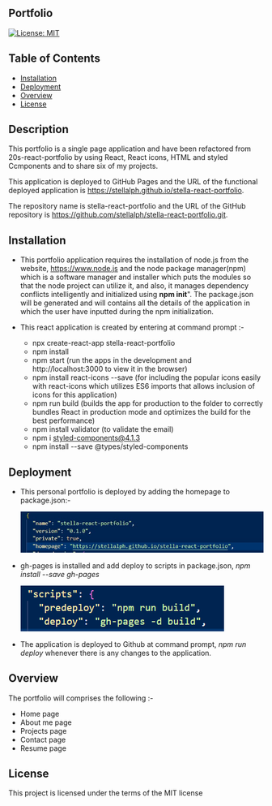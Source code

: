 ## Portfolio

[![License: MIT](https://img.shields.io/badge/License-MIT-yellow.svg)](https://opensource.org/licenses/MIT)

## Table of Contents

- [Installation](#installation)
- [Deployment](#deployment)
- [Overview](#overview)
- [License](#license)

## Description

This portfolio is a single page application and have been refactored from 20s-react-portfolio by using React, React icons, HTML and styled Ccmponents and to share six of my projects.

This application is deployed to GitHub Pages and the URL of the functional deployed application is https://stellalph.github.io/stella-react-portfolio.

The repository name is stella-react-portfolio and the URL of the GitHub repository is https://github.com/stellalph/stella-react-portfolio.git.

## Installation

- This portfolio application requires the installation of node.js from the website, https://www.node.js and the node package manager(npm) which is a software manager and installer which puts the modules so that the node project can utilize it, and also, it manages dependency conflicts intelligently and initialized using **npm init**". The package.json will be generated and will contains all the details of the application in which the user have inputted during the npm initialization.

- This react application is created by entering at command prompt :-

  - npx create-react-app stella-react-portfolio
  - npm install
  - npm start (run the apps in the development and http://localhost:3000 to view it in the browser)
  - npm install react-icons --save (for including the popular icons easily with react-icons which utilizes ES6 imports that allows inclusion of icons for this application)
  - npm run build (builds the app for production to the folder to correctly bundles React in production mode and optimizes the build for the best performance)
  - npm install validator (to validate the email)
  - npm i styled-components@4.1.3
  - npm install --save @types/styled-components

## Deployment

- This personal portfolio is deployed by adding the homepage to package.json:-

  ![alt text](./src/assets/images/img00.jpg)

- gh-pages is installed and add deploy to scripts in package.json, _npm install --save gh-pages_

  ![alt text](./src/assets/images/img02.png)

- The application is deployed to Github at command prompt, _npm run deploy_ whenever there is any changes to the application.

## Overview

The portfolio will comprises the following :-

* Home page
* About me page
* Projects page
* Contact page
* Resume page


## License

This project is licensed under the terms of the MIT license
